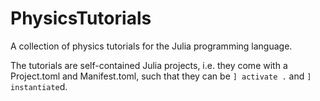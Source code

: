 # PhysicsTutorials
A collection of physics tutorials for the Julia programming language.

The tutorials are self-contained Julia projects, i.e. they come with a Project.toml and Manifest.toml, such that they can be `] activate .` and `] instantiate`d.
